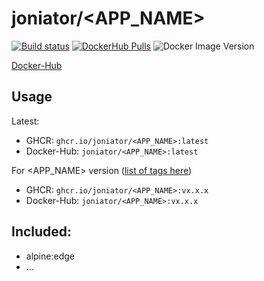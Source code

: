 # joniator/<APP_NAME>

[![Build status](https://img.shields.io/github/workflow/status/Joniator/docker-images/Docker/<APP_NAME>)](https://github.com/Joniator/docker-images/actions/workflows/docker-publish.yml) 
[![DockerHub Pulls](https://img.shields.io/docker/pulls/joniator/<APP_NAME>)](https://hub.docker.com/r/joniator/<APP_NAME>)
![Docker Image Version](https://img.shields.io/docker/v/joniator/<APP_NAME>)

[Docker-Hub](https://hub.docker.com/r/joniator/<APP_NAME>)

## Usage
<DESCRIPTION>

Latest: 
* GHCR: `ghcr.io/joniator/<APP_NAME>:latest` 
* Docker-Hub: `joniator/<APP_NAME>:latest`

For <APP_NAME> version ([list of tags here](https://github.com/Joniator/docker-images/pkgs/container/<APP_NAME>))
* GHCR: `ghcr.io/joniator/<APP_NAME>:vx.x.x` 
* Docker-Hub: `joniator/<APP_NAME>:vx.x.x`

## Included:

* alpine:edge
* ...